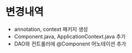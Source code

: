 # 변경내역
- annotation, context 패키지 생성
- Component.java, ApplicationContext.java 추가
- DAO와 컨트롤러에 @Component 어노테이션 추가
